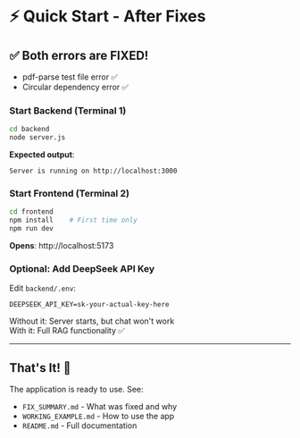 # ⚡ Quick Start - After Fixes

## ✅ Both errors are FIXED!
- pdf-parse test file error ✅
- Circular dependency error ✅

### Start Backend (Terminal 1)

```bash
cd backend
node server.js
```

**Expected output**:
```
Server is running on http://localhost:3000
```

### Start Frontend (Terminal 2)

```bash
cd frontend
npm install    # First time only
npm run dev
```

**Opens**: http://localhost:5173

### Optional: Add DeepSeek API Key

Edit `backend/.env`:
```env
DEEPSEEK_API_KEY=sk-your-actual-key-here
```

Without it: Server starts, but chat won't work  
With it: Full RAG functionality ✅

---

## That's It! 🚀

The application is ready to use. See:
- `FIX_SUMMARY.md` - What was fixed and why
- `WORKING_EXAMPLE.md` - How to use the app
- `README.md` - Full documentation

